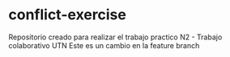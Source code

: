 # conflict-exercise
Repositorio creado para realizar el trabajo practico N2 - Trabajo colaborativo UTN
Este es un cambio en la feature branch

